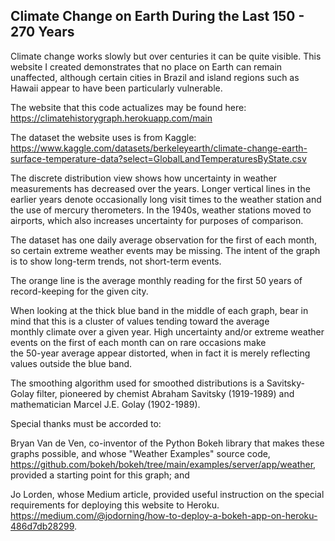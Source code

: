 ## Climate Change on Earth During the Last 150 - 270 Years

Climate change works slowly but over centuries it can be quite visible. This website I created demonstrates that no place on Earth can
remain unaffected, although certain cities in Brazil and island regions such as Hawaii appear to have been particularly vulnerable.

The website that this code actualizes may be found here:
https://climatehistorygraph.herokuapp.com/main

The dataset the website uses is from Kaggle: https://www.kaggle.com/datasets/berkeleyearth/climate-change-earth-surface-temperature-data?select=GlobalLandTemperaturesByState.csv

The discrete distribution view shows how uncertainty in weather measurements has decreased over the years. Longer vertical lines in the </br>
earlier years denote occasionally long visit times to the weather station and the use of mercury therometers. In the 1940s, weather stations moved to airports, 
which also increases uncertainty for purposes of comparison.

The dataset has one daily average observation for the first of each month, so certain extreme weather events may be missing. The intent of the graph
is to show long-term trends, not short-term events.

The orange line is the average monthly reading for the first 50 years of record-keeping for the given city. 

When looking at the thick blue band in the middle of each graph, bear in mind that this is a cluster of values tending toward the average </br>
monthly climate over a given year. High uncertainty and/or extreme weather events on the first of each month can on rare occasions make </br>
the 50-year average appear distorted, when in fact it is merely reflecting values outside the blue band.

The smoothing algorithm used for smoothed distributions is a Savitsky-Golay filter, pioneered by chemist Abraham Savitsky (1919-1989) and mathematician
Marcel J.E. Golay (1902-1989).

Special thanks must be accorded to: 

Bryan Van de Ven, co-inventor of the Python Bokeh library that makes these graphs possible, and whose "Weather Examples" source code, https://github.com/bokeh/bokeh/tree/main/examples/server/app/weather, provided a starting point for this graph; and

Jo Lorden, whose Medium article, provided useful instruction on the special requirements for deploying this website to Heroku. https://medium.com/@jodorning/how-to-deploy-a-bokeh-app-on-heroku-486d7db28299. 
